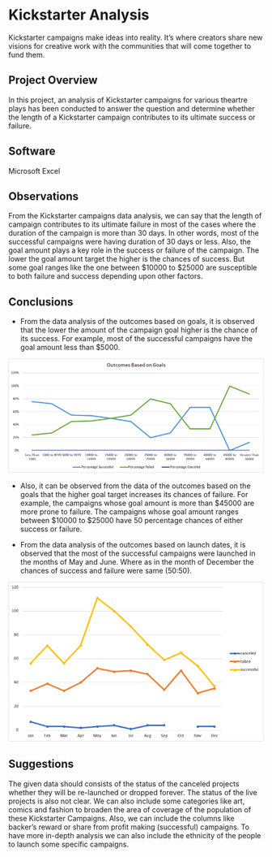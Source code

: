 # Kickstarter Analysis

Kickstarter campaigns make ideas into reality. It’s where creators share new visions for creative work with the communities that will come together to fund them.

## Project Overview

In this project, an analysis of Kickstarter campaigns for various theartre plays has been conducted to answer the question and determine whether the length of a Kickstarter campaign contributes to its ultimate success or failure.

## Software

Microsoft Excel

## Observations

From the Kickstarter campaigns data analysis, we can say that the length of campaign contributes to its
ultimate failure in most of the cases where the duration of the campaign is more than 30 days. In other
words, most of the successful campaigns were having duration of 30 days or less. Also, the goal amount
plays a key role in the success or failure of the campaign. The lower the goal amount target the higher is
the chances of success. But some goal ranges like the one between $10000 to $25000 are susceptible to
both failure and success depending upon other factors.

## Conclusions

* From the data analysis of the outcomes based on goals, it is observed that the lower the amount
of the campaign goal higher is the chance of its success. For example, most of the successful
campaigns have the goal amount less than $5000.

![Outcomes based on Goals Image](https://github.com/ArchanaRohilla/Kickstarter_Analysis/blob/master/Outcomes_Goals.png)


* Also, it can be observed from the data of the outcomes based on the goals that the higher goal
target increases its chances of failure. For example, the campaigns whose goal amount is more
than $45000 are more prone to failure. The campaigns whose goal amount ranges between
$10000 to $25000 have 50 percentage chances of either success or failure.

* From the data analysis of the outcomes based on launch dates, it is observed that the most of the
successful campaigns were launched in the months of May and June. Where as in the month of
December the chances of success and failure were same (50:50).

![Outcomes based on launch dates Image](https://github.com/ArchanaRohilla/Kickstarter_Analysis/blob/master/Outcomes_LaunchDate.png)


## Suggestions 

The given data  should consists of the status of the canceled projects whether they will be re-launched or
dropped forever. The status of the live projects is also not clear. We can also include some categories like
art, comics and fashion to broaden the area of coverage of the population of these Kickstarter Campaigns.
Also, we can include the columns like backer’s reward or share from profit making (successful) campaigns.
To have more in-depth analysis we can also include the ethnicity of the people to launch some specific
campaigns.